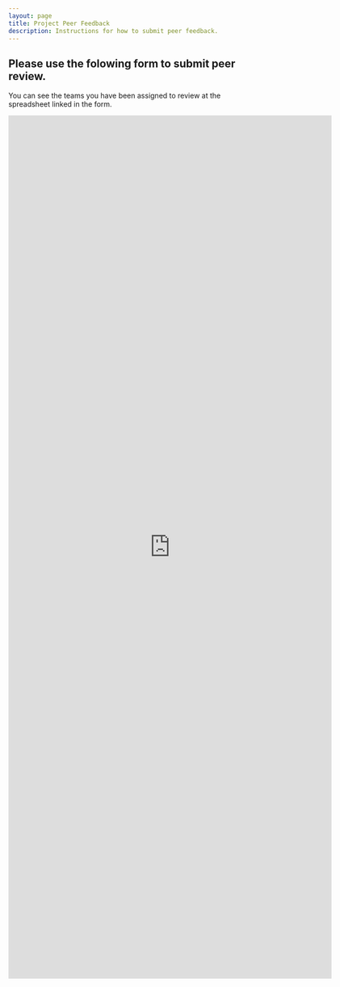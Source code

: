 ```yaml
---
layout: page
title: Project Peer Feedback
description: Instructions for how to submit peer feedback.
---
```


## Please use the folowing form to submit peer review.
You can see the teams you have been assigned to review at the spreadsheet linked in the form.

<iframe src="https://docs.google.com/forms/d/e/1FAIpQLSf_mExmjG5Q8NlA_hBmvCm3tyLooU4arj6Fs0YedtpDffDfkQ/viewform?embedded=true" width="640" height="1710" frameborder="0" marginheight="0" marginwidth="0">Loading…</iframe>

